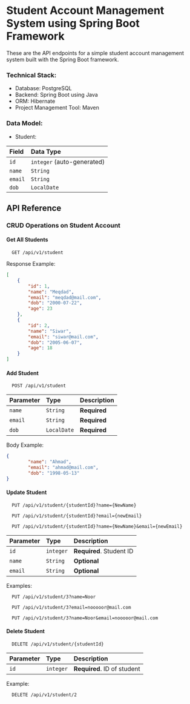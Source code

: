 # Student Account Management System using Spring Boot Framework

These are the API endpoints for a simple student account management system built with the Spring Boot framework.

### Technical Stack:

* Database: PostgreSQL
* Backend: Spring Boot using Java
* ORM: Hibernate
* Project Management Tool: Maven


### Data Model:

* Student:

| Field     | Data Type  |
| :-------- | :--------- |
| `id`    | `integer` (auto-generated) |
| `name`    | `String` |
| `email`   | `String` |
| `dob`     | `LocalDate`|



## API Reference

### CRUD Operations on Student Account
#### Get All Students

```http
  GET /api/v1/student
```

Response Example:
```json
[
	{
		"id": 1,
		"name": "Meqdad",
		"email": "meqdad@mail.com",
		"dob": "2000-07-22",
		"age": 23
	},
	{
		"id": 2,
		"name": "Siwar",
		"email": "siwar@mail.com",
		"dob": "2005-06-07",
		"age": 18
	}
]
```

#### Add Student

```http
  POST /api/v1/student
```
| Parameter | Type     | Description                       |
| :-------- | :------- | :-------------------------------- |
| `name`      | `String` | **Required** |
| `email`      | `String` | **Required** |
| `dob`      | `LocalDate` | **Required** |

Body Example:
```json
{
		"name": "Ahmad",
		"email": "ahmad@mail.com",
		"dob": "1998-05-13"
}
```


#### Update Student

```http
  PUT /api/v1/student/{studentId}?name={NewName}
```

```http
  PUT /api/v1/student/{studentId}?email={newEmail}
```

```http
  PUT /api/v1/student/{studentId}?name={NewName}&email={newEmail}
```

| Parameter | Type     | Description                       |
| :-------- | :------- | :-------------------------------- |
| `id`      | `integer` | **Required**. Student ID |
| `name`      | `String` | **Optional**   |
| `email`      | `String` | **Optional**   |

Examples:

```http
  PUT /api/v1/student/3?name=Noor
```

```http
  PUT /api/v1/student/3?email=nooooor@mail.com
```

```http
  PUT /api/v1/student/3?name=Noor&email=nooooor@mail.com
```

#### Delete Student

```http
  DELETE /api/v1/student/{studentId}
```

| Parameter | Type     | Description                       |
| :-------- | :------- | :-------------------------------- |
| `id`      | `integer` | **Required**. ID of student |

Example:
```http
  DELETE /api/v1/student/2
```

